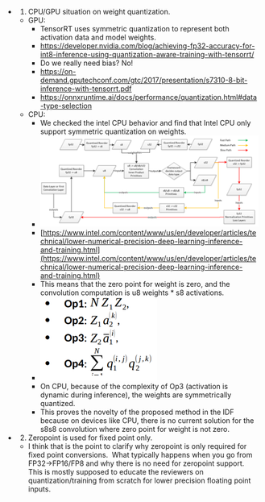 - 1. CPU/GPU situation on weight quantization.
	- GPU:
		- TensorRT uses symmetric quantization to represent both activation data and model weights.
		- https://developer.nvidia.com/blog/achieving-fp32-accuracy-for-int8-inference-using-quantization-aware-training-with-tensorrt/
		- Do we really need bias? No!
		- https://on-demand.gputechconf.com/gtc/2017/presentation/s7310-8-bit-inference-with-tensorrt.pdf
		- https://onnxruntime.ai/docs/performance/quantization.html#data-type-selection
	- CPU:
		- We checked the intel CPU behavior and find that Intel CPU only support symmetric quantization on weights.
		- ![image.png](../assets/image_1673587992178_0.png)
		- [https://www.intel.com/content/www/us/en/developer/articles/technical/lower-numerical-precision-deep-learning-inference-and-training.html](https://www.intel.com/content/www/us/en/developer/articles/technical/lower-numerical-precision-deep-learning-inference-and-training.html)
		- This means that the zero point for weight is zero, and the convolution computation is u8 weights * s8 activations.
		- ![image.png](../assets/image_1673588024503_0.png)
		- On CPU, because of the complexity of Op3 (activation is dynamic during inference), the weights are symmetrically quantized.
		- This proves the novelty of the proposed method in the IDF because on devices like CPU, there is no current solution for the s8s8 convolution where zero point for weight is not zero.
- 2. Zeropoint is used for fixed point only.
	- I think that is the point to clarify why zeropoint is only required for fixed point conversions.  What typically happens when you go from FP32->FP16/FP8 and why there is no need for zeropoint support. This is mostly supposed to educate the reviewers on quantization/training from scratch for lower precision floating point inputs.